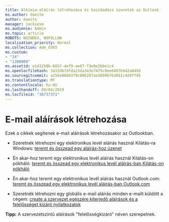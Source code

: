```yaml
---
title: Alkímia-aláírás létrehozása és hozzáadása üzenetek az Outlook
ms.author: daeite
author: daeite
manager: jackiesm
ms.audience: Admin
ms.topic: article
ROBOTS: NOINDEX, NOFOLLOW
localization_priority: Normal
ms.collection: Adm_O365
ms.custom:
- "24"
- "1200009"
ms.assetid: e1d1258b-6057-4ef9-ae67-f3e0e2bbe1c4
ms.openlocfilehash: 3a32db7dfda23da343e7475c0ee6497b942a8492
ms.sourcegitcommit: a256e8680379c006287ae30996763051c4d9ff85
ms.translationtype: MT
ms.contentlocale: hu-HU
ms.lasthandoff: 09/04/2019
ms.locfileid: "36737371"
---
```

# <a name="creating-email-signatures"></a>E-mail aláírások létrehozása

Ezek a cikkek segítenek e-mail aláírások létrehozásakor az Outlookban.
  
- Szeretnék létrehozni egy elektronikus levél aláírás használ Kilátás-ra Windows: [teremt és összead egy aláírás-hoz üzenet](https://support.office.com/article/8ee5d4f4-68fd-464a-a1c1-0e1c80bb27f2.aspx)
  
- Én akar-hoz teremt egy elektronikus levél aláírás használ Kilátás-on pókháló: [teremt és összead egy elektronikus levél aláírás-ban Kilátás-on pókháló](https://support.office.com/article/5ff9dcfd-d3f1-447b-b2e9-39f91b074ea3.aspx)

- Én akar-hoz teremt egy elektronikus levél aláírás használ Outlook.com: [teremt és összead egy elektronikus levél aláírás-ban Outlook.com](https://support.office.com/article/776d9006-abdf-444e-b5b7-a61821dff034.aspx)

- Szeretnék létrehozni egy globális e-mail aláírás minden e-mailt küldött a cégem: [create a szervezet egészére kiterjedő aláírások és a felelősséget kizáró nyilatkozatok](https://docs.microsoft.com/office365/admin/setup/create-signatures-and-disclaimers)

 **Tipp:** A szervezetszintű aláírások "felelősségkizáró" néven szerepelnek.
  